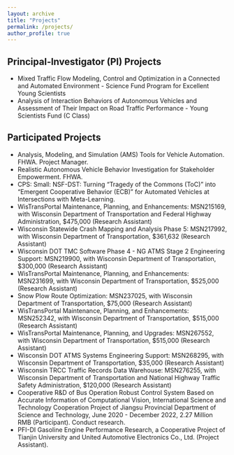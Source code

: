```yaml
---
layout: archive
title: "Projects"
permalink: /projects/
author_profile: true
---
```


## Principal‑Investigator (PI) Projects  
- Mixed Traffic Flow Modeling, Control and Optimization in a Connected and Automated Environment - Science Fund Program for Excellent Young Scientists
- Analysis of Interaction Behaviors of Autonomous Vehicles and Assessment of Their Impact on Road Traffic Performance - Young Scientists Fund (C Class)

## Participated Projects <br>
- Analysis, Modeling, and Simulation (AMS) Tools for Vehicle Automation. FHWA. Project Manager. 
- Realistic Autonomous Vehicle Behavior Investigation for Stakeholder Empowerment. FHWA.
- CPS: Small: NSF-DST: Turning “Tragedy of the Commons (ToC)” into “Emergent Cooperative Behavior (ECB)” for Automated Vehicles at Intersections with Meta-Learning. 
- WisTransPortal Maintenance, Planning, and Enhancements: MSN215169, with Wisconsin Department of Transportation and Federal Highway Administration, $475,000 (Research Assistant)
- Wisconsin Statewide Crash Mapping and Analysis Phase 5: MSN217992, with Wisconsin Department of Transportation, $361,632 (Research Assistant)
- Wisconsin DOT TMC Software Phase 4 - NG ATMS Stage 2 Engineering Support: MSN219900, with Wisconsin Department of Transportation, $300,000 (Research Assistant)
- WisTransPortal Maintenance, Planning, and Enhancements: MSN231699, with Wisconsin Department of Transportation, $525,000 (Research Assistant)
- Snow Plow Route Optimization: MSN237025, with Wisconsin Department of Transportation, $75,000 (Research Assistant)
- WisTransPortal Maintenance, Planning, and Enhancements: MSN252342, with Wisconsin Department of Transportation, $515,000 (Research Assistant)
- WisTransPortal Maintenance, Planning, and Upgrades: MSN267552, with Wisconsin Department of Transportation, $515,000 (Research Assistant)
- Wisconsin DOT ATMS Systems Engineering Support: MSN268295, with Wisconsin Department of Transportation, $35,000 (Research Assistant)
- Wisconsin TRCC Traffic Records Data Warehouse: MSN276255, with Wisconsin Department of Transportation and National Highway Traffic Safety Administration, $120,000 (Research Assistant)
- Cooperative R&D of Bus Operation Robust Control System Based on Accurate Information of Computational Vision, International Science and Technology Cooperation Project of Jiangsu Provincial Department of Science and Technology, June 2020 - December 2022, 2.27 Million RMB (Participant). Conduct research. 
- PFI-DI Gasoline Engine Performance Research, a Cooperative Project of Tianjin University and United Automotive Electronics Co., Ltd. (Project Assistant).
